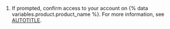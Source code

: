 1. If prompted, confirm access to your account on {% data variables.product.product_name %}. For more information, see [AUTOTITLE](/authentication/keeping-your-account-and-data-secure/sudo-mode).
